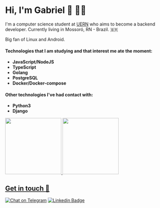 
# Hi, I'm Gabriel :wave: :man_technologist:
I'm a computer science student at [UERN](http://www.uern.br/default.asp) who aims to become a backend developer. Currently living in Mossoró, RN - Brazil. :brazil:

Big fan of Linux and Android.

#### Technologies that I am studying and that interest me ate the moment:
* **JavaScript/NodeJS**
* **TypeScript**
* **Golang**
* **PostgreSQL**
* **Docker/Docker-compose**

#### Other technologies I've had contact with:
* **Python3**
* **Django**


<div>
  <a href="https://github.com/gabrieljales">
  <img height="180em" src="https://github-readme-stats.vercel.app/api?username=gabrieljales&show_icons=true&theme=dracula&include_all_commits=true&count_private=true"/>
  <img height="180em" src="https://github-readme-stats.vercel.app/api/top-langs/?username=gabrieljales&layout=compact&langs_count=16&theme=dracula"/>
</div>
  
##
  
## Get in touch :speech_balloon:

[![Chat on Telegram](https://img.shields.io/badge/Chat%20on-Telegram-blue.svg)](https://t.me/gabriel_jaless)
[![Linkedin Badge](https://img.shields.io/badge/Gabriel%20Jales-0073b1?style=flat-square&logo=Linkedin&logoColor=white&link=https://www.linkedin.com/in/gabriel-jales-baa3861b2/)](https://www.linkedin.com/in/gabriel-jales-baa3861b2/)
